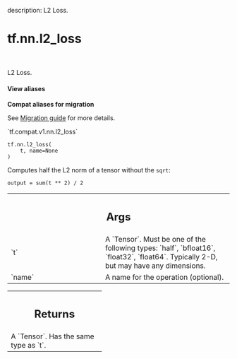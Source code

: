 description: L2 Loss.

<div itemscope itemtype="http://developers.google.com/ReferenceObject">
<meta itemprop="name" content="tf.nn.l2_loss" />
<meta itemprop="path" content="Stable" />
</div>

# tf.nn.l2_loss

<!-- Insert buttons and diff -->

<table class="tfo-notebook-buttons tfo-api nocontent" align="left">

</table>



L2 Loss.

<section class="expandable">
  <h4 class="showalways">View aliases</h4>
  <p>
<b>Compat aliases for migration</b>
<p>See
<a href="https://www.tensorflow.org/guide/migrate">Migration guide</a> for
more details.</p>
<p>`tf.compat.v1.nn.l2_loss`</p>
</p>
</section>

<pre class="devsite-click-to-copy prettyprint lang-py tfo-signature-link">
<code>tf.nn.l2_loss(
    t, name=None
)
</code></pre>



<!-- Placeholder for "Used in" -->

Computes half the L2 norm of a tensor without the `sqrt`:

    output = sum(t ** 2) / 2

<!-- Tabular view -->
 <table class="responsive fixed orange">
<colgroup><col width="214px"><col></colgroup>
<tr><th colspan="2"><h2 class="add-link">Args</h2></th></tr>

<tr>
<td>
`t`
</td>
<td>
A `Tensor`. Must be one of the following types: `half`, `bfloat16`, `float32`, `float64`.
Typically 2-D, but may have any dimensions.
</td>
</tr><tr>
<td>
`name`
</td>
<td>
A name for the operation (optional).
</td>
</tr>
</table>



<!-- Tabular view -->
 <table class="responsive fixed orange">
<colgroup><col width="214px"><col></colgroup>
<tr><th colspan="2"><h2 class="add-link">Returns</h2></th></tr>
<tr class="alt">
<td colspan="2">
A `Tensor`. Has the same type as `t`.
</td>
</tr>

</table>


